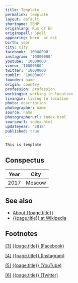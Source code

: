 ```yaml
---
title: Template
permalink: template
layout: default
shortname: TEMP
originlang: Rus or En
originspell: Spell
appearing: born  or est
birth: year
city: city
facebook: '10000000'
instagram: '10000000'
youtube: '10000000'
vimeo: '10000000'
twitter: '10000000'
tumblr: '10000000'
founder: name
origin: country
profession: profession
workingin: working in location
livingin: living in location
photo: description
photographer: name
source: name
photographerurl: index.html
sourceurl: index.html
updateyear: '2018'
published: true
---
```


`This is template`

## Сonspectus

|Year|City|
|-|-|
|2017|Moscow|

## See also

+ [About {{page.title}}](index)
+ [{{page.title}} at Wikipedia](index)

## Footnotes

[[3]](#a3) <span id="f3"></span> [{{page.title}} (Facebook)](index)

[[4]](#a4) <span id="f4"></span> [{{page.title}} (Instagram)](index)

[[5]](#a5) <span id="f5"></span> [{{page.title}} (YouTube)](index)

[[6]](#a6) <span id="f6"></span> [{{page.title}} (Twitter)](index)
